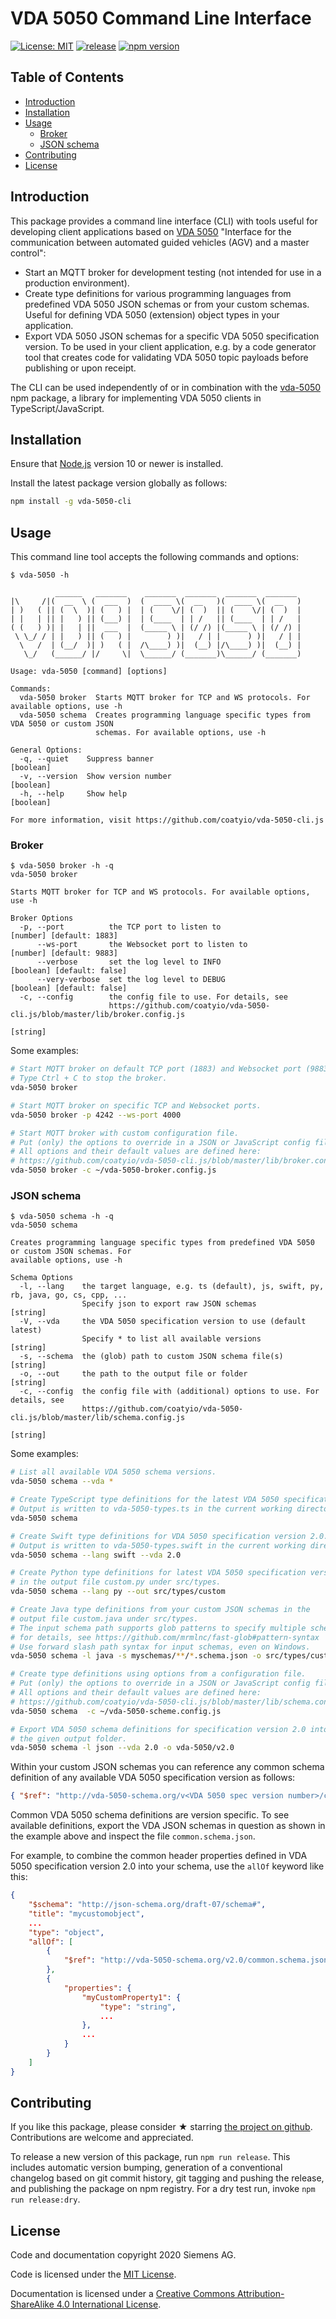 # VDA 5050 Command Line Interface

[![License: MIT](https://img.shields.io/badge/License-MIT-blue.svg)](https://opensource.org/licenses/MIT)
[![release](https://img.shields.io/badge/release-Conventional%20Commits-yellow.svg)](https://conventionalcommits.org/)
[![npm version](https://badge.fury.io/js/vda-5050-cli.svg)](https://www.npmjs.com/package/vda-5050-cli)

## Table of Contents

* [Introduction](#introduction)
* [Installation](#installation)
* [Usage](#usage)
  * [Broker](#broker)
  * [JSON schema](#json-schema)
* [Contributing](#contributing)
* [License](#license)

## Introduction

This package provides a command line interface (CLI) with tools useful for
developing client applications based on [VDA 5050](https://www.vda.de/)
"Interface for the communication between automated guided vehicles (AGV) and a
master control":

* Start an MQTT broker for development testing (not intended for use in a
  production environment).
* Create type definitions for various programming languages from predefined VDA
  5050 JSON schemas or from your custom schemas. Useful for defining VDA 5050
  (extension) object types in your application.
* Export VDA 5050 JSON schemas for a specific VDA 5050 specification version. To
  be used in your client application, e.g. by a code generator tool that creates
  code for validating VDA 5050 topic payloads before publishing or upon receipt.

The CLI can be used independently of or in combination with the
[vda-5050](https://www.npmjs.com/package/vda-5050) npm package, a
library for implementing VDA 5050 clients in TypeScript/JavaScript.

## Installation

Ensure that [Node.js](https://nodejs.org) version 10 or newer is installed.

Install the latest package version globally as follows:

```sh
npm install -g vda-5050-cli
```

## Usage

This command line tool accepts the following commands and options:

```text
$ vda-5050 -h

          ______   _______    _______  _______  _______  _______
|\     /|(  __  \ (  ___  )  (  ____ \(  __   )(  ____ \(  __   )
| )   ( || (  \  )| (   ) |  | (    \/| (  )  || (    \/| (  )  |
| |   | || |   ) || (___) |  | (____  | | /   || (____  | | /   |
( (   ) )| |   | ||  ___  |  (_____ \ | (/ /) |(_____ \ | (/ /) |
 \ \_/ / | |   ) || (   ) |        ) )|   / | |      ) )|   / | |
  \   /  | (__/  )| )   ( |  /\____) )|  (__) |/\____) )|  (__) |
   \_/   (______/ |/     \|  \______/ (_______)\______/ (_______)

Usage: vda-5050 [command] [options]

Commands:
  vda-5050 broker  Starts MQTT broker for TCP and WS protocols. For available options, use -h
  vda-5050 schema  Creates programming language specific types from VDA 5050 or custom JSON
                   schemas. For available options, use -h

General Options:
  -q, --quiet    Suppress banner                                                        [boolean]
  -v, --version  Show version number                                                    [boolean]
  -h, --help     Show help                                                              [boolean]

For more information, visit https://github.com/coatyio/vda-5050-cli.js
```

### Broker

```text
$ vda-5050 broker -h -q
vda-5050 broker

Starts MQTT broker for TCP and WS protocols. For available options, use -h

Broker Options
  -p, --port          the TCP port to listen to                          [number] [default: 1883]
      --ws-port       the Websocket port to listen to                    [number] [default: 9883]
      --verbose       set the log level to INFO                        [boolean] [default: false]
      --very-verbose  set the log level to DEBUG                       [boolean] [default: false]
  -c, --config        the config file to use. For details, see
                      https://github.com/coatyio/vda-5050-cli.js/blob/master/lib/broker.config.js
                                                                                         [string]
```

Some examples:

```sh
# Start MQTT broker on default TCP port (1883) and Websocket port (9883).
# Type Ctrl + C to stop the broker.
vda-5050 broker

# Start MQTT broker on specific TCP and Websocket ports.
vda-5050 broker -p 4242 --ws-port 4000

# Start MQTT broker with custom configuration file.
# Put (only) the options to override in a JSON or JavaScript config file.
# All options and their default values are defined here:
# https://github.com/coatyio/vda-5050-cli.js/blob/master/lib/broker.config.js
vda-5050 broker -c ~/vda-5050-broker.config.js
```

### JSON schema

```text
$ vda-5050 schema -h -q
vda-5050 schema

Creates programming language specific types from predefined VDA 5050 or custom JSON schemas. For
available options, use -h

Schema Options
  -l, --lang    the target language, e.g. ts (default), js, swift, py, rb, java, go, cs, cpp, ...
                Specify json to export raw JSON schemas                                  [string]
  -V, --vda     the VDA 5050 specification version to use (default latest)
                Specify * to list all available versions                                 [string]
  -s, --schema  the (glob) path to custom JSON schema file(s)                            [string]
  -o, --out     the path to the output file or folder                                    [string]
  -c, --config  the config file with (additional) options to use. For details, see
                https://github.com/coatyio/vda-5050-cli.js/blob/master/lib/schema.config.js
                                                                                         [string]
```

Some examples:

```sh
# List all available VDA 5050 schema versions.
vda-5050 schema --vda *

# Create TypeScript type definitions for the latest VDA 5050 specification version.
# Output is written to vda-5050-types.ts in the current working directory.
vda-5050 schema

# Create Swift type definitions for VDA 5050 specification version 2.0.
# Output is written to vda-5050-types.swift in the current working directory.
vda-5050 schema --lang swift --vda 2.0

# Create Python type definitions for latest VDA 5050 specification version
# in the output file custom.py under src/types.
vda-5050 schema --lang py --out src/types/custom

# Create Java type definitions from your custom JSON schemas in the
# output file custom.java under src/types.
# The input schema path supports glob patterns to specify multiple schema files,
# for details, see https://github.com/mrmlnc/fast-glob#pattern-syntax
# Use forward slash path syntax for input schemas, even on Windows.
vda-5050 schema -l java -s myschemas/**/*.schema.json -o src/types/custom

# Create type definitions using options from a configuration file.
# Put (only) the options to override in a JSON or JavaScript config file.
# All options and their default values are defined here:
# https://github.com/coatyio/vda-5050-cli.js/blob/master/lib/schema.config.js
vda-5050 schema  -c ~/vda-5050-scheme.config.js

# Export VDA 5050 schema definitions for specification version 2.0 into
# the given output folder.
vda-5050 schema -l json --vda 2.0 -o vda-5050/v2.0
```

Within your custom JSON schemas you can reference any common schema definition
of any available VDA 5050 specification version as follows:

```json
{ "$ref": "http://vda-5050-schema.org/v<VDA 5050 spec version number>/common.schema.json#/definitions/<def>" }
```

Common VDA 5050 schema definitions are version specific. To see available
definitions, export the VDA JSON schemas in question as shown in the example
above and inspect the file `common.schema.json`.

For example, to combine the common header properties defined in VDA 5050
specification version 2.0 into your schema, use the `allOf` keyword like this:

```json
{
    "$schema": "http://json-schema.org/draft-07/schema#",
    "title": "mycustomobject",
    ...
    "type": "object",
    "allOf": [
        {
            "$ref": "http://vda-5050-schema.org/v2.0/common.schema.json#/definitions/header"
        },
        {
            "properties": {
                "myCustomProperty1": {
                    "type": "string",
                    ...
                },
                ...
            }
        }
    ]
}
```

## Contributing

If you like this package, please consider &#x2605; starring [the project on
github](https://github.com/coatyio/vda-5050-cli.js). Contributions are welcome
and appreciated.

To release a new version of this package, run `npm run release`. This includes
automatic version bumping, generation of a conventional changelog based on git
commit history, git tagging and pushing the release, and publishing the package
on npm registry. For a dry test run, invoke `npm run release:dry`.

## License

Code and documentation copyright 2020 Siemens AG.

Code is licensed under the [MIT License](https://opensource.org/licenses/MIT).

Documentation is licensed under a
[Creative Commons Attribution-ShareAlike 4.0 International License](http://creativecommons.org/licenses/by-sa/4.0/).
